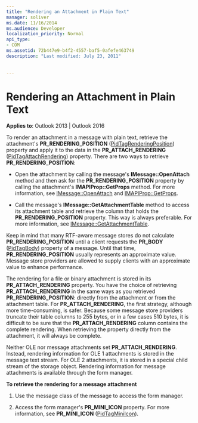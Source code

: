 ```yaml
---
title: "Rendering an Attachment in Plain Text"
manager: soliver
ms.date: 11/16/2014
ms.audience: Developer
localization_priority: Normal
api_type:
- COM
ms.assetid: 72b447e9-b4f2-4557-baf5-0afefe463749
description: "Last modified: July 23, 2011"
 
 
---
```


# Rendering an Attachment in Plain Text

  
  
**Applies to**: Outlook 2013 | Outlook 2016 
  
To render an attachment in a message with plain text, retrieve the attachment's **PR_RENDERING_POSITION** ([PidTagRenderingPosition](pidtagrenderingposition-canonical-property.md)) property and apply it to the data in the **PR_ATTACH_RENDERING** ([PidTagAttachRendering](pidtagattachrendering-canonical-property.md)) property. There are two ways to retrieve **PR_RENDERING_POSITION**:
  
- Open the attachment by calling the message's **IMessage::OpenAttach** method and then ask for the **PR_RENDERING_POSITION** property by calling the attachment's **IMAPIProp::GetProps** method. For more information, see [IMessage::OpenAttach](imessage-openattach.md) and [IMAPIProp::GetProps](imapiprop-getprops.md).
    
- Call the message's **IMessage::GetAttachmentTable** method to access its attachment table and retrieve the column that holds the **PR_RENDERING_POSITION** property. This way is always preferable. For more information, see [IMessage::GetAttachmentTable](imessage-getattachmenttable.md).
    
Keep in mind that many RTF-aware message stores do not calculate **PR_RENDERING_POSITION** until a client requests the **PR_BODY** ([PidTagBody](pidtagbody-canonical-property.md)) property of a message. Until that time, **PR_RENDERING_POSITION** usually represents an approximate value. Message store providers are allowed to supply clients with an approximate value to enhance performance. 
  
The rendering for a file or binary attachment is stored in its **PR_ATTACH_RENDERING** property. You have the choice of retrieving **PR_ATTACH_RENDERING** in the same ways as you retrieved **PR_RENDERING_POSITION**: directly from the attachment or from the attachment table. For **PR_ATTACH_RENDERING**, the first strategy, although more time-consuming, is safer. Because some message store providers truncate their table columns to 255 bytes, or in a few cases 510 bytes, it is difficult to be sure that the **PR_ATTACH_RENDERING** column contains the complete rendering. When retrieving the property directly from the attachment, it will always be complete. 
  
Neither OLE nor message attachments set **PR_ATTACH_RENDERING**. Instead, rendering information for OLE 1 attachments is stored in the message text stream. For OLE 2 attachments, it is stored in a special child stream of the storage object. Rendering information for message attachments is available through the form manager. 
  
 **To retrieve the rendering for a message attachment**
  
1. Use the message class of the message to access the form manager.
    
2. Access the form manager's **PR_MINI_ICON** property. For more information, see **PR_MINI_ICON** ([PidTagMiniIcon](pidtagminiicon-canonical-property.md)).
    

